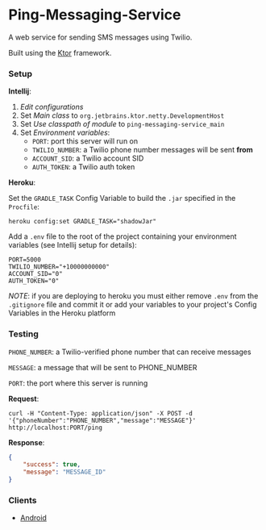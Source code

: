 # Ping-Messaging-Service

A web service for sending SMS messages using Twilio.

Built using the [Ktor](https://github.com/Kotlin/ktor) framework.

### Setup

**Intellij**:

1. *Edit configurations*
2. Set *Main class* to `org.jetbrains.ktor.netty.DevelopmentHost`
3. Set *Use classpath of module* to `ping-messaging-service_main`
4. Set *Environment variables*:
    - `PORT`: port this server will run on
    - `TWILIO_NUMBER`: a Twilio phone number messages will be sent **from**
    - `ACCOUNT_SID`: a Twilio account SID
    - `AUTH_TOKEN`: a Twilio auth token
    
**Heroku**:

Set the `GRADLE_TASK` Config Variable to build the `.jar` specified in the `Procfile`:

`heroku config:set GRADLE_TASK="shadowJar"`

Add a `.env` file to the root of the project containing your environment variables (see Intellij setup for details):

```
PORT=5000
TWILIO_NUMBER="+10000000000"
ACCOUNT_SID="0"
AUTH_TOKEN="0"
```

*NOTE*: if you are deploying to heroku you must either remove `.env` from the `.gitignore` file and commit it or
add your variables to your project's Config Variables in the Heroku platform

### Testing

`PHONE_NUMBER`: a Twilio-verified phone number that can receive messages

`MESSAGE`: a message that will be sent to PHONE_NUMBER

`PORT`: the port where this server is running

**Request**:

`curl -H "Content-Type: application/json" -X POST -d '{"phoneNumber":"PHONE_NUMBER","message":"MESSAGE"}' http://localhost:PORT/ping`

**Response**:

```json
{
    "success": true,
    "message": "MESSAGE_ID"
}
```

### Clients

- [Android](https://github.com/trevorhalvorson/ping-android)